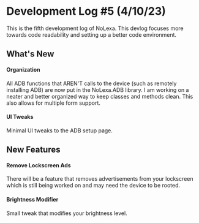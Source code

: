 # Development Log #5 (4/10/23)
This is the fifth development log of NoLexa. This devlog focuses more towards code readability and setting up a better code environment.

## What's New

#### Organization
All ADB functions that AREN'T calls to the device (such as remotely installing ADB) are now put in the NoLexa.ADB library. I am working on a neater
and better organized way to keep classes and methods clean. This also allows for multiple form support.

#### UI Tweaks
Minimal UI tweaks to the ADB setup page.


## New Features

#### Remove Lockscreen Ads
There will be a feature that removes advertisements from your lockscreen which is still being worked on and may need the device to be rooted.

#### Brightness Modifier
Small tweak that modifies your brightness level.
